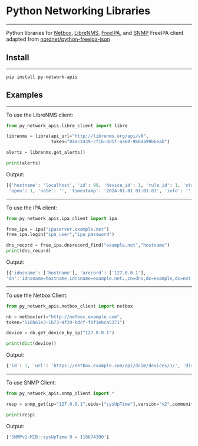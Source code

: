 
# Python Networking Libraries
-----------------------
Python libraries for [Netbox](https://github.com/netbox-community/netbox), [LibreNMS](https://github.com/librenms/librenms), [FreeIPA](https://github.com/freeipa/freeipa), and [SNMP](https://github.com/lextudio/pysnmp)
FreeIPA client adapted from [nordnet/python-freeipa-json](https://github.com/nordnet/python-freeipa-json)

## Install
--------
```
pip install py-network-apis
```
## Examples
--------

To use the LibreNMS client:

```python
from py_network_apis.libre_client import libre

librenms = libre(api_url="http://librenms.org/api/v0",
                 token="04ec2439-cf1b-4d1f-aa60-9b0da99b6eab")

alerts = librenms.get_alerts()

print(alerts)
```
Output:
```python
[{'hostname': 'localhost', 'id': 99, 'device_id': 1, 'rule_id': 1, 'state': 1, 'alerted': 1,
 'open': 1, 'note': '', 'timestamp': '2024-01-01 01:01:01', 'info': '', 'severity': 'critical'}]

```
--------

To use the IPA client:

```python
from py_network_apis.ipa_client import ipa

free_ipa = ipa("ipaserver.example.net")
free_ipa.login("ipa_user","ipa_password")

dns_record = free_ipa.dnsrecord_find("example.net","hostname")
print(dns_record)
```
Output:

```python
[{'idnsname': ['hostname'], 'arecord': ['127.0.0.1'], 
'dn':'idnsname=hostname,idnsname=example.net.,cn=dns,dc=example,dc=net'}]

```
--------
To use the Netbox Client:
```python
from py_network_apis.netbox_client import netbox

nb = netbox(url="http://netbox.example.com",
token="516b61e3-1b73-4f29-bdcf-f8f1ebca5371")

device = nb.get_device_by_ip("127.0.0.1")

print(dict(device))
```
Output:
```python
{'id': 1, 'url': 'https://netbox.example.com/api/dcim/devices/1/', 'display': 'hostname', 'name': 'hostname', 'description': ''}
```
--------

To use SNMP Client:
```python
from py_network_apis.snmp_client import *

resp = snmp_get(ip="127.0.0.1",oids=["sysUpTime"],version="v2",community="public",port=161)

print(resp)
```
Output:
```python
['SNMPv2-MIB::sysUpTime.0 = 118674300']
```